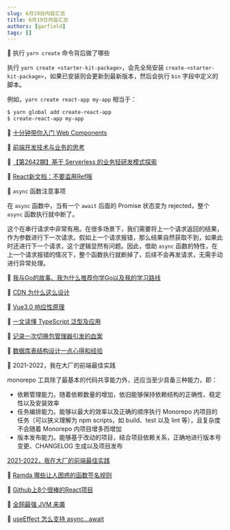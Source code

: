 ```yaml
---
slug: 6月19日内容汇总
title: 6月19日内容汇总
authors: [garfield]
tags: []
---
```


📒 执行 `yarn create` 命令背后做了哪些

执行 `yarn create <starter-kit-package>`，会先全局安装 `create-<starter-kit-package>`，如果已安装则会更新到最新版本，然后会执行 `bin` 字段中定义的脚本。

例如，`yarn create react-app my-app` 相当于：

```bash
$ yarn global add create-react-app
$ create-react-app my-app
```

📒 [十分钟带你入门 Web Components](https://mp.weixin.qq.com/s/QTP98PfkMg-C5OWXuQH4rg)

📒 [前端开发技术与业务的思考](https://mp.weixin.qq.com/s/l4z2fcNaCdoOHKKm0xqQYw)

📒 [【第2642期】基于 Serverless 的业务轻研发模式探索](https://mp.weixin.qq.com/s/egs426Y8x00BLhUdrcAOnw)

📒 [React新文档：不要滥用Ref哦](https://mp.weixin.qq.com/s/bI3rohCePnay2JVsQvdtfg)

📒 `async` 函数注意事项

在 `async` 函数中，当有一个 `await` 后面的 Promise 状态变为 rejected，整个 `async` 函数执行就中断了。

这个在串行请求中非常有用。在很多场景下，我们需要将上一个请求返回的结果，作为参数进行下一次请求。假如上一个请求报错，那么结果自然获取不到，如果此时还进行下一个请求，这个逻辑显然有问题。因此，借助 `async` 函数的特性，在上一个请求报错的情况下，整个函数执行就断掉了，后续不会再发请求，无需手动进行异常处理。

📒 [我与Go的故事、我为什么推荐你学Go以及我的学习路线](https://mp.weixin.qq.com/s/JkHur9_vKEVIg1hmp4yo0Q)

📒 [CDN 为什么这么设计](https://juejin.cn/post/7108719346947457054)

📒 [Vue3.0 响应性原理](https://mp.weixin.qq.com/s/7JnXUPmYRCYlWZoxop01ZA)

📒 [一文读懂 TypeScript 泛型及应用](https://mp.weixin.qq.com/s/QmPwaX3xuMe6PA3o8VwI0A)

📒 [记录一次切换包管理器引发的血案](https://mp.weixin.qq.com/s/qeWNgqhAxb0_wA4Sqx3HKw)

📒 [数据库表结构设计一点心得和经验](https://juejin.cn/post/7108525565157589005)

📒 2021-2022，我在大厂的前端最佳实践

monorepo 工具除了最基本的代码共享能力外，还应当至少具备三种能力，即：

- 依赖管理能力。随着依赖数量的增加，依旧能够保持依赖结构的正确性、稳定性以及安装效率
- 任务编排能力。能够以最大的效率以及正确的顺序执行 Monorepo 内项目的任务（可以狭义理解为 npm scripts，如 build、test 以及 lint 等），且复杂度不会随着 Monorepo 内项目增多而增加
- 版本发布能力。能够基于改动的项目，结合项目依赖关系，正确地进行版本号变更、CHANGELOG 生成以及项目发布

[2021-2022，我在大厂的前端最佳实践](https://mp.weixin.qq.com/s/AQ8tTMIbxkG98xiMPuttPw)

📒 [Ramda 哪些让人困惑的函数签名规则](https://mp.weixin.qq.com/s/I8WurtOeS_u2d5RAO4dukg)

📒 [Github上8个很棒的React项目](https://mp.weixin.qq.com/s/Iu7PotYFwjXyFPka-So6Qw)

📒 [全网最强 JVM 来袭](https://mp.weixin.qq.com/s/B-HkMjn6dKKw4JFjANjUxQ)

📒 [useEffect 怎么支持 async...await](https://mp.weixin.qq.com/s/iGtIW7Sz9IiX-c7oBWdFEg)
